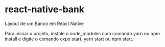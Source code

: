 # react-native-bank
Layout de um Banco em React Native


Para iniciar o projeto, instale o node_modules com comando yarn ou npm install e digite o comando expo start, yarn start ou npm start.
